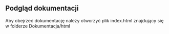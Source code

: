 ## Podgląd dokumentacji
Aby obejrzeć dokumentację należy otworzyć plik index.html znajdujący się w folderze Dokumentacja/html
